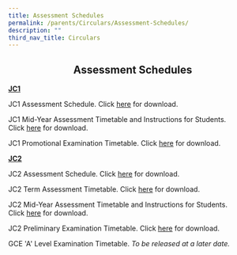 ```yaml
---
title: Assessment Schedules
permalink: /parents/Circulars/Assessment-Schedules/
description: ""
third_nav_title: Circulars
---
```

## <center> Assessment Schedules </center>

**<u>JC1</u>**

  
JC1 Assessment Schedule. Click [here](/files/JC1%20Assessment%20Schedule%202022.pdf) for download.  


JC1 Mid-Year Assessment Timetable and Instructions for Students. Click [here](/files/2022%20JC1%20MYA%20Timetable.pdf) for download.

  

JC1 Promotional Examination Timetable. Click [here](/files/2022%20JC1%20Promo%20Exam%20Timetable.pdf) for download.

  

  

**<u>JC2</u>**

  

JC2 Assessment Schedule. Click [here](/files/JC2%20Assessment%20Schedule%202022.pdf) for download.

JC2 Term Assessment Timetable. Click [here](/files/JC2%20Term%20Assessment%202022.pdf) for download.

  
JC2 Mid-Year Assessment Timetable and Instructions for Students. Click [here](/files/2022%20JC2%20MYA%20Timetable.pdf) for download.
  

JC2 Preliminary Examination Timetable. Click [here](/files/2022%20JC2%20Prelim%20timetable.pdf) for download.  

GCE 'A' Level Examination Timetable. _To be released at a later date._